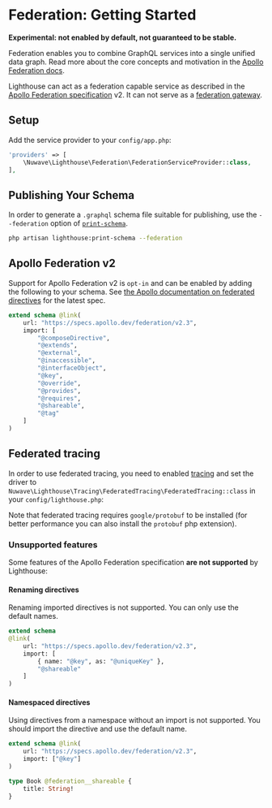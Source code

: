 # Federation: Getting Started

**Experimental: not enabled by default, not guaranteed to be stable.**

Federation enables you to combine GraphQL services into a single unified data graph.
Read more about the core concepts and motivation in the [Apollo Federation docs](https://www.apollographql.com/docs/federation).

Lighthouse can act as a federation capable service as described in the [Apollo Federation specification](https://www.apollographql.com/docs/federation/federation-spec) v2.
It can not serve as a [federation gateway](https://www.apollographql.com/docs/federation/gateway).

## Setup

Add the service provider to your `config/app.php`:

```php
'providers' => [
    \Nuwave\Lighthouse\Federation\FederationServiceProvider::class,
],
```

## Publishing Your Schema

In order to generate a `.graphql` schema file suitable for publishing, use the `--federation` option of [`print-schema`](../api-reference/commands.md#print-schema).

```sh
php artisan lighthouse:print-schema --federation
```

## Apollo Federation v2

Support for Apollo Federation v2 is `opt-in` and can be enabled by adding the following to your schema.
See [the Apollo documentation on federated directives](https://www.apollographql.com/docs/federation/federated-types/federated-directives) for the latest spec.

```graphql
extend schema @link(
    url: "https://specs.apollo.dev/federation/v2.3",
    import: [
        "@composeDirective",
        "@extends",
        "@external",
        "@inaccessible",
        "@interfaceObject",
        "@key",
        "@override",
        "@provides",
        "@requires",
        "@shareable",
        "@tag"
    ]
)
```

## Federated tracing

In order to use federated tracing, you need to enabled [tracing](../performance/tracing.md)
and set the driver to `Nuwave\Lighthouse\Tracing\FederatedTracing\FederatedTracing::class` in your `config/lighthouse.php`:

Note that federated tracing requires `google/protobuf` to be installed (for better performance you can also install the `protobuf` php extension).

### Unsupported features

Some features of the Apollo Federation specification **are not supported** by Lighthouse:

#### Renaming directives

Renaming imported directives is not supported.
You can only use the default names.

```graphql
extend schema
@link(
    url: "https://specs.apollo.dev/federation/v2.3",
    import: [
        { name: "@key", as: "@uniqueKey" },
        "@shareable"
    ]
)
```

#### Namespaced directives

Using directives from a namespace without an import is not supported.
You should import the directive and use the default name.

```graphql
extend schema @link(
    url: "https://specs.apollo.dev/federation/v2.3",
    import: ["@key"]
)

type Book @federation__shareable {
    title: String!
}
```


